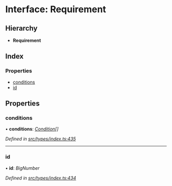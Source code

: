 # Interface: Requirement

## Hierarchy

* **Requirement**

## Index

### Properties

* [conditions](requirement.md#conditions)
* [id](requirement.md#id)

## Properties

###  conditions

• **conditions**: *[Condition](../globals.md#condition)[]*

*Defined in [src/types/index.ts:435](https://github.com/PolymathNetwork/polymesh-sdk/blob/38ee8078/src/types/index.ts#L435)*

___

###  id

• **id**: *BigNumber*

*Defined in [src/types/index.ts:434](https://github.com/PolymathNetwork/polymesh-sdk/blob/38ee8078/src/types/index.ts#L434)*
